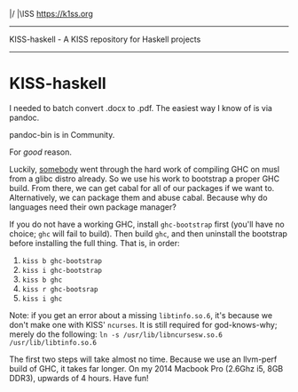 |/
|\ISS                                                           https://k1ss.org
________________________________________________________________________________


KISS-haskell - A KISS repository for Haskell projects
________________________________________________________________________________

# KISS-haskell

I needed to batch convert .docx to .pdf. The easiest way I know of is via pandoc. 

pandoc-bin is in Community. 

For *good* reason. 

Luckily, [somebody](https://github.com/redneb/ghc-alt-libc/) went through the hard work of compiling GHC on musl from a glibc distro already. So we use his work to bootstrap a proper GHC build. From there, we can get cabal for all of our packages if we want to. Alternatively, we can package them and abuse cabal. Because why do languages need their own package manager? 


If you do not have a working GHC, install `ghc-bootstrap` first (you'll have no choice; `ghc` will fail to build). Then build `ghc`, and then uninstall the bootstrap before installing the full thing. That is, in order:
1. `kiss b ghc-bootstrap`
2. `kiss i ghc-bootstrap`
3. `kiss b ghc`
4. `kiss r ghc-bootsrap`
5. `kiss i ghc`

Note: if you get an error about a missing `libtinfo.so.6`, it's because we don't make one with KISS' `ncurses`. It is still required for god-knows-why; merely do the following:
```ln -s /usr/lib/libncursesw.so.6 /usr/lib/libtinfo.so.6```



The first two steps will take almost no time. Because we use an llvm-perf build of GHC, it takes far longer. On my 2014 Macbook Pro (2.6Ghz i5, 8GB DDR3), upwards of 4 hours. Have fun!
